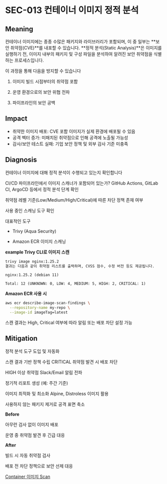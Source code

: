 # SEC-013 컨테이너 이미지 정적 분석

## Meaning
컨테이너 이미지에는 종종 수많은 패키지와 라이브러리가 포함되며, 이 중 일부는 **보안 취약점(CVE)**를 내포할 수 있습니다.
**정적 분석(Static Analysis)**은 이미지를 실행하기 전, 이미지 내부의 패키지 및 구성 파일을 분석하여 알려진 보안 취약점을 식별하는 프로세스입니다.

이 과정을 통해 다음을 방지할 수 있습니다

1. 이미지 빌드 시점부터의 취약점 포함

2. 운영 환경으로의 보안 위협 전파

3. 파이프라인의 보안 공백

## Impact
- 취약한 이미지 배포: CVE 포함 이미지가 실제 환경에 배포될 수 있음
- 공격 벡터 증가: 미패치된 취약점으로 인해 공격에 노출될 가능성
- 감사/보안 테스트 실패: 기업 보안 정책 및 외부 감사 기준 미충족


## Diagnosis
컨테이너 이미지에 대해 정적 분석이 수행되고 있는지 확인합니다

CI/CD 파이프라인에서 이미지 스캐너가 포함되어 있는가?
GitHub Actions, GitLab CI, ArgoCD 등에서 정적 분석 단계 확인

취약점 레벨 기준(Low/Medium/High/Critical)에 따른 차단 정책 존재 여부

사용 중인 스캐닝 도구 확인

대표적인 도구

- Trivy (Aqua Security)

- Amazon ECR 이미지 스캐닝

**example Trivy CLI로 이미지 스캔**

```bash
trivy image nginx:1.25.2
결과는 다음과 같이 취약점 리스트를 출력하며, CVSS 점수, 수정 버전 등도 제공됩니다.
```

```text
nginx:1.25.2 (debian 11)

Total: 12 (UNKNOWN: 0, LOW: 4, MEDIUM: 5, HIGH: 2, CRITICAL: 1)
```

**Amazon ECR 사용 시**

```bash
aws ecr describe-image-scan-findings \
  --repository-name my-repo \
  --image-id imageTag=latest
```
스캔 결과는 High, Critical 여부에 따라 알림 또는 배포 차단 설정 가능

## Mitigation
정적 분석 도구 도입 및 자동화

스캔 결과 기반 정책 수립
CRITICAL 취약점 발견 시 배포 차단

HIGH 이상 취약점 Slack/Email 알림 전파

정기적 리포트 생성 (예: 주간 기준)

이미지 최적화 및 최소화
Alpine, Distroless 이미지 활용

사용하지 않는 패키지 제거로 공격 표면 축소

**Before**

아무런 검사 없이 이미지 배포

운영 중 취약점 발견 후 긴급 대응

**After**

빌드 시 자동 취약점 검사

배포 전 차단 정책으로 보안 선제 대응

[Container 이미지 Scan](https://docs.aws.amazon.com/ko_kr/eks/latest/best-practices/windows-images.html)
